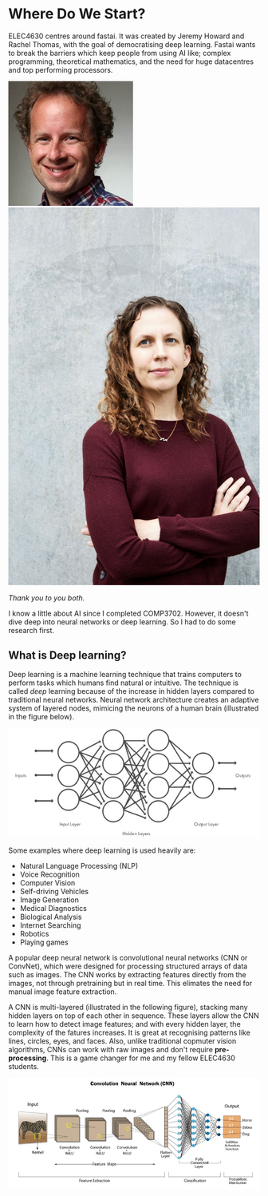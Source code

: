 # Where Do We Start?
ELEC4630 centres around fastai. It was created by Jeremy Howard and Rachel Thomas, with the goal of democratising deep learning. Fastai wants to break the barriers which keep people from using AI like; complex programming, theoretical mathematics, and the need for huge datacentres and top performing processors.

![Jeremy Howard](/images/jh-head.jpg)
![Rachel Thomas](/images/rachel_thomas_profile.jpg)

*Thank you to you both.*

I know a little about AI since I completed COMP3702. However, it doesn't dive deep into neural networks or deep learning. So I had to do some research first.

## What is Deep learning?

Deep learning is a machine learning technique that trains computers to perform tasks which humans find natural or intuitive. 
The technique is called *deep* learning because of the increase in hidden layers compared to traditional neural networks. 
Neural network architecture creates an adaptive system of layered nodes, mimicing the neurons of a human brain (illustrated in the figure below).

![Generalised Diagram of Neural Network](/images/neural_network_diagram.jpg)

Some examples where deep learning is used heavily are:
- Natural Language Processing (NLP)
- Voice Recognition
- Computer Vision
- Self-driving Vehicles
- Image Generation
- Medical Diagnostics
- Biological Analysis
- Internet Searching
- Robotics
- Playing games

A popular deep neural network is convolutional neural networks (CNN or ConvNet), which were designed for processing structured arrays of data such as images. 
The CNN works by extracting features directly from the images, not through pretraining but in real time. This elimates the need for manual image feature extraction.

A CNN is multi-layered (illustrated in the following figure), stacking many hidden layers on top of each other in sequence. These layers allow the CNN to learn how to detect image features; and with every hidden layer, 
the complexity of the fatures increases. It is great at recognising patterns like lines, circles, eyes, and faces. Also, unlike traditional copmuter vision algorithms, 
CNNs can work with raw images and don't require **pre-processing**. This is a game changer for me and my fellow ELEC4630 students.

![Diagram of a CNN](/images/CNNs.jpg)

